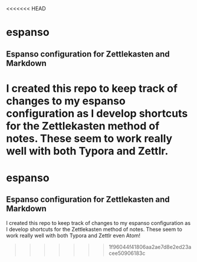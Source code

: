 <<<<<<< HEAD
# espanso
## Espanso configuration for Zettlekasten and Markdown  
I created this repo to keep track of changes to my espanso configuration as I develop shortcuts for the Zettlekasten method of notes. These seem to work really well with both Typora and Zettlr.
=======
# espanso
## Espanso configuration for Zettlekasten and Markdown  
I created this repo to keep track of changes to my espanso configuration as I develop shortcuts for the Zettlekasten method of notes. These seem to work really well with both Typora and Zettlr even Atom!
>>>>>>> 1f96044f41806aa2ae7d8e2ed23acee50906183c
